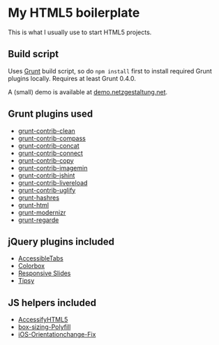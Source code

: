 # My HTML5 boilerplate

This is what I usually use to start HTML5 projects.

## Build script

Uses [Grunt](http://gruntjs.com) build script, so do `npm install` first to install required Grunt plugins locally. Requires at least Grunt 0.4.0.

A (small) demo is available at [demo.netzgestaltung.net](http://demo.netzgestaltung.net).

## Grunt plugins used

* [grunt-contrib-clean](https://npmjs.org/package/grunt-contrib-clean)
* [grunt-contrib-compass](https://npmjs.org/package/grunt-contrib-compass)
* [grunt-contrib-concat](https://npmjs.org/package/grunt-contrib-concat)
* [grunt-contrib-connect](https://npmjs.org/package/grunt-contrib-connect)
* [grunt-contrib-copy](https://npmjs.org/package/grunt-contrib-copy)
* [grunt-contrib-imagemin](https://npmjs.org/package/grunt-contrib-imagemin)
* [grunt-contrib-jshint](https://npmjs.org/package/grunt-contrib-jshint)
* [grunt-contrib-livereload](https://npmjs.org/package/grunt-contrib-livereload)
* [grunt-contrib-uglify](https://npmjs.org/package/grunt-contrib-watch)
* [grunt-hashres](https://npmjs.org/package/grunt-hashres)
* [grunt-html](https://npmjs.org/package/grunt-html)
* [grunt-modernizr](https://npmjs.org/package/grunt-modernizr)
* [grunt-regarde](https://github.com/yeoman/grunt-regarde)

## jQuery plugins included

* [AccessibleTabs](https://github.com/ginader/Accessible-Tabs)
* [Colorbox](https://github.com/jackmoore/colorbox)
* [Responsive Slides](https://github.com/viljamis/ResponsiveSlides.js)
* [Tipsy](https://github.com/jaz303/tipsy)

## JS helpers included

* [AccessifyHTML5](https://github.com/yatil/accessifyhtml5.js)
* [box-sizing-Polyfill](https://github.com/Schepp/box-sizing-polyfill)
* [iOS-Orientationchange-Fix](https://github.com/scottjehl/iOS-Orientationchange-Fix)
